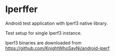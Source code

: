 # Iperffer

Android test application with Iperf3 native library. 

Test setup for single Iperf3 instance.

Iperf3 binaries are downloaded from https://github.com/KnightWhoSayNi/android-iperf
